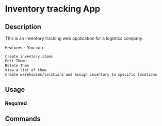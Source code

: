 # Inventory tracking App 

## Description 

This is an inventory tracking web application for a logistics company. 

Features -  You can :
```sh
Create inventory items
Edit Them
Delete Them
View a list of them
Create warehouses/locations and assign inventory to specific locations
```


## Usage 

###  Required 

## Commands 

